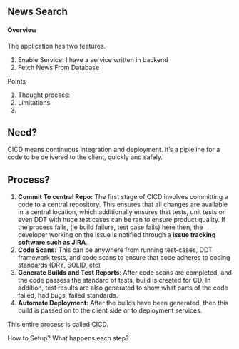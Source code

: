 ## News Search

#### Overview
The application has two features. 
1. Enable Service: I have a service written in backend
1. Fetch News From Database 


Points
1. Thought process:
1. Limitations 
1. 

## Need?
CICD means continuous integration and deployment. It’s a pipleline for a code to be delivered to the client, quickly and safely.

## Process?
1. **Commit To central Repo:**   The first stage of CICD involves committing a code to a central repository. This ensures that all changes are available in a central location, which additionally ensures that tests, unit tests or even DDT with huge test cases can be ran to ensure product quality. If the process fails, (ie build failure, test case fails) here then, the developer working on the issue is notified through a **issue tracking software such as JIRA**.
1. **Code Scans:** This can be anywhere from running test-cases, DDT framework tests, and code scans to ensure that code adheres to coding standards (DRY, SOLID, etc)
1. **Generate Builds and Test Reports**: After code scans are completed, and the code passess the standard of tests, build is created for CD. In addition, test results are also generated to show what parts of the code failed, had bugs, failed standards.
1. **Automate Deployment:** After the builds have been generated, then this build is passed on to the client side or to deployment services.

This entire process is called CICD.

How to Setup?
What happens each step?

